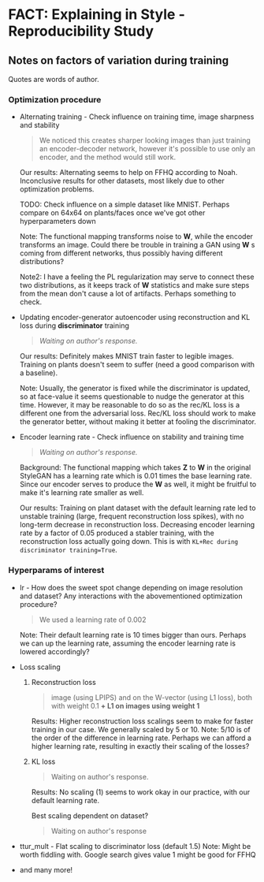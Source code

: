 # FACT: Explaining in Style - Reproducibility Study

## Notes on factors of variation during training

  Quotes are words of author.

### Optimization procedure


- Alternating training - Check influence on training time, image sharpness and stability 

	> We noticed this creates sharper looking images than just training an encoder-decoder network, however it's possible to use only an encoder, and the method would still work.

	Our results: Alternating seems to help on FFHQ according to Noah. Inconclusive results for other datasets, most likely due to other optimization problems.
	
	TODO: Check influence on a simple dataset like MNIST. Perhaps compare on 64x64 on plants/faces once we've got other hyperparameters down
	
	Note: The functional mapping transforms noise to **W**, while the encoder transforms an image. Could there be trouble in training a GAN using **W**  s coming from different networks, thus possibly having different distributions?
	
	Note2: I have a feeling the PL regularization may serve to connect these two distributions, as it keeps track of **W** statistics and make sure steps from the mean don't cause a lot of artifacts. Perhaps something to check.
	
- Updating encoder-generator autoencoder using reconstruction and KL loss during **discriminator** training
	> *Waiting on author's response.*
	
	Our results: Definitely makes MNIST train faster to legible images. Training on plants doesn't seem to suffer (need a good comparison with a baseline).
	
	Note: Usually, the generator is fixed while the discriminator is updated, so at face-value it seems questionable to nudge the generator at this time. However, it may be reasonable to do so as the rec/KL loss is a different one from the adversarial loss. Rec/KL loss should work to make the generator better, without making it better at fooling the discriminator.
	
 - Encoder learning rate - Check influence on stability and training time
	> *Waiting on author's response.*
	
	Background: The functional mapping which takes **Z** to **W** in the original StyleGAN has a learning rate which is 0.01 times the base learning rate. Since our encoder serves to produce the **W** as well, it might be fruitful to make it's learning rate smaller as well. 
	
	Our results: Training on plant dataset with the default learning rate led to unstable training (large, frequent reconstruction loss spikes), with no long-term decrease in reconstruction loss. Decreasing encoder learning rate by a factor of 0.05 produced a stabler training, with the reconstruction loss actually going down. This is with 
	```KL+Rec during discriminator training=True```. 
	
### Hyperparams of interest

- lr - How does the sweet spot change depending on image resolution and dataset? Any interactions with the abovementioned optimization procedure?
	> We used a learning rate of 0.002
	
	Note: Their default learning rate is 10 times bigger than ours. Perhaps we can up the learning rate, assuming the encoder learning rate is lowered accordingly?
- Loss scaling
	1. Reconstruction loss
		>	image (using LPIPS) and on the W-vector (using L1 loss), both with weight 0.1 **+ L1 on images using weight 1**
	
		Results: Higher reconstruction loss scalings seem to make for faster training in our case. We generally scaled by 5 or 10.
		Note: 5/10 is of the order of the difference in learning rate. Perhaps we can afford a higher learning rate, resulting in exactly their scaling of the losses?

	2. KL loss
		> Waiting on author's response.
	
		Results: No scaling (1) seems to work okay in our practice, with our default learning rate.

		Best scaling dependent on dataset?
		> Waiting on author's response

- ttur_mult - Flat scaling to discriminator loss (default 1.5)
		Note: Might be worth fiddling with. Google search gives value 1 might be good for FFHQ

* and many more!